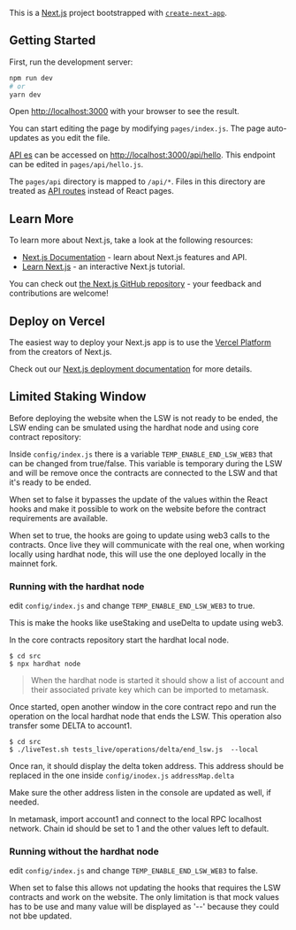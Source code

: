This is a [Next.js](https://nextjs.org/) project bootstrapped with [`create-next-app`](https://github.com/vercel/next.js/tree/canary/packages/create-next-app).

## Getting Started
First, run the development server:

```bash
npm run dev
# or
yarn dev
```

Open [http://localhost:3000](http://localhost:3000) with your browser to see the result.

You can start editing the page by modifying `pages/index.js`. The page auto-updates as you edit the file.

[API es](https://nextjs.org/docs/api-routes/introduction) can be accessed on [http://localhost:3000/api/hello](http://localhost:3000/api/hello). This endpoint can be edited in `pages/api/hello.js`.

The `pages/api` directory is mapped to `/api/*`. Files in this directory are treated as [API routes](https://nextjs.org/docs/api-routes/introduction) instead of React pages.

## Learn More

To learn more about Next.js, take a look at the following resources:

- [Next.js Documentation](https://nextjs.org/docs) - learn about Next.js features and API.
- [Learn Next.js](https://nextjs.org/learn) - an interactive Next.js tutorial.

You can check out [the Next.js GitHub repository](https://github.com/vercel/next.js/) - your feedback and contributions are welcome!

## Deploy on Vercel

The easiest way to deploy your Next.js app is to use the [Vercel Platform](https://vercel.com/import?utm_medium=default-template&filter=next.js&utm_source=create-next-app&utm_campaign=create-next-app-readme) from the creators of Next.js.

Check out our [Next.js deployment documentation](https://nextjs.org/docs/deployment) for more details.


## Limited Staking Window
Before deploying the website when the LSW is not ready to be ended, the LSW ending can be smulated 
using the hardhat node and using core contract repository:

Inside ```config/index.js``` there is a variable ```TEMP_ENABLE_END_LSW_WEB3``` that can be changed from true/false.
This variable is temporary during the LSW and will be remove once the contracts are connected to the LSW and
that it's ready to be ended.

When set to false it bypasses the update of the values within the React hooks and make it possible to work on the website before the contract requirements are available.

When set to true, the hooks are going to update using web3 calls to the contracts. Once live they will communicate with the real one, when working locally using hardhat node, this will use the one deployed locally in the mainnet fork.

### Running with the hardhat node
edit ```config/index.js``` and change ```TEMP_ENABLE_END_LSW_WEB3``` to true.

This is make the hooks like useStaking and useDelta to update using web3.

In the core contracts repository start the hardhat local node. 
```
$ cd src
$ npx hardhat node
```

> When the hardhat node is started it should show a list of account and their associated private key which can be imported to metamask.

Once started, open another window in the core contract repo and run the operation on the local hardhat node that ends the LSW. This operation also transfer some DELTA to account1.
```
$ cd src
$ ./liveTest.sh tests_live/operations/delta/end_lsw.js  --local
```

Once ran, it should display the delta token address. This address should be replaced in the one inside ```config/inodex.js``` ```addressMap.delta```

Make sure the other address listen in the console are updated as well, if needed.

In metamask, import account1 and connect to the local RPC localhost network. Chain id should be set to 1 and the other values left to default.

### Running without the hardhat node
edit ```config/index.js``` and change ```TEMP_ENABLE_END_LSW_WEB3``` to false.

When set to false this allows not updating the hooks that requires the LSW contracts and work on the website. The only limitation is
that mock values has to be use and many value will be displayed as '--' because they could not bbe updated.

